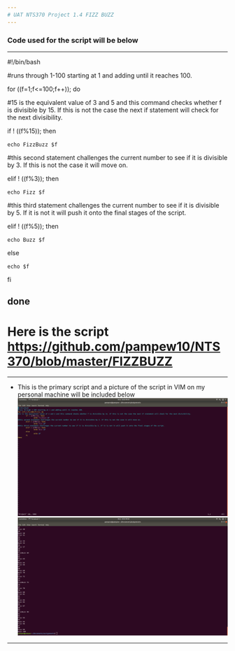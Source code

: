 ```yaml
---
# UAT NTS370 Project 1.4 FIZZ BUZZ
---
```

### Code used for the script will be below
---
#!/bin/bash

#runs through 1-100 starting at 1 and adding until it reaches 100.

for ((f=1;f<=100;f++)); do

#15 is the equivalent value of 3 and 5 and this command checks whether f is divisible by 15. If this is not the case the next if statement will check for the next divisibility.

  if ! ((f%15)); then

    echo FizzBuzz $f

#this second statement challenges the current number to see if it is divisible by 3. If this is not the case it will move on.

  elif ! ((f%3)); then

    echo Fizz $f

#this third statement challenges the current number to see if it is divisible by 5. If it is not it will push it onto the final stages of the script.

  elif ! ((f%5)); then
	
    echo Buzz $f
	
  else
	
    echo $f
	
  fi

done
---

# Here is the script https://github.com/pampew10/NTS370/blob/master/FIZZBUZZ

---

+ This is the primary script and a picture of the script in VIM on my personal machine will be included below
![](https://github.com/pampew10/NTS370/blob/master/FIZZss%231.png)
![](https://github.com/pampew10/NTS370/blob/master/FIZZss%232.png)
---
